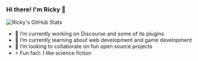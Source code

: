 ### Hi there! I'm Ricky 👋

![Ricky's GitHub Stats](https://github-readme-stats.vercel.app/api?username=rickyc0626&show_icons=true&hide_rank=true&hide_border=true)

- 🔭 I’m currently working on Discourse and some of its plugins
- 🌱 I’m currently learning about web development and game development
- 👯 I’m looking to collaborate on fun open source projects
- ⚡ Fun fact: I like science fiction
